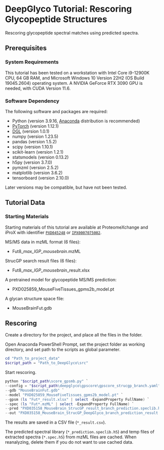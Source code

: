 # DeepGlyco Tutorial: Rescoring Glycopeptide Structures
Rescoring glycopeptide spectral matches using predicted spectra.

## Prerequisites
### System Requirements
This tutorial has been tested on a workstation with Intel Core i9-12900K CPU, 64 GB RAM, and Microsoft Windows 10 Version 22H2 (OS Build 19045.2604) operating system. A NVIDIA GeForce RTX 3090 GPU is needed, with CUDA Version 11.6.

### Software Dependency
The following software and packages are required:
- Python (version 3.9.16, [Anaconda](https://www.anaconda.com/) distribution is recommended)
- [PyTorch](https://pytorch.org/) (version 1.12.1)
- [DGL](https://www.dgl.ai/) (version 1.0.1)
- numpy (version 1.23.5)
- pandas (version 1.5.2)
- scipy (version 1.10.1)
- scikit-learn (version 1.2.1)
- statsmodels (version 0.13.2)
- h5py (version 3.7.0)
- pymzml (version 2.5.2)
- matplotlib (version 3.6.2)
- tensorboard (version 2.10.0)

Later versions may be compatible, but have not been tested.

## Tutorial Data
### Starting Materials
Starting materials of this tutorial are available at ProteomeXchange and iProX with identifier [`PXD045248`](http://proteomecentral.proteomexchange.org/cgi/GetDataset?ID=PXD045248) or [`IPX0007075002`](https://www.iprox.cn/page/project.html?id=IPX0007075002).

MS/MS data in mzML format (6 files):
- Fut8_*_max_IGP_mousebrain_*.mzML

StrucGP search result files (6 files):
- Fut8_*_max_IGP_mousebrain_*_result.xlsx

A pretrained model for glycopeptide MS/MS prediction:
- PXD025859_MouseFiveTissues_gpms2b_model.pt

A glycan structure space file:
- MouseBrainFut.gdb

## Rescoring
Create a directory for the project, and place all the files in the folder.

Open Anaconda PowerShell Prompt, set the project folder as working directory, and set path to the scripts as global parameter.
``` powershell
cd "Path_to_project_data"
$script_path = "Path_to_DeepGlyco\src"
```

Start rescoring.
``` powershell
python "$script_path\score_gpsmb.py" `
--config = "$script_path\deepglyco\gpscore\gpscore_strucgp_branch.yaml" `
--gdb "MouseBrainFut.gdb" `
--model "PXD025859_MouseFiveTissues_gpms2b_model.pt" `
--gpsm (ls "Fut*_result.xlsx" | select -ExpandProperty FullName) `
--spec (ls "Fut*.mzML" | select -ExpandProperty FullName) `
--pred "PXD035158_MouseBrain_StrucGP_result_branch_prediction.speclib.h5" `
--out "PXD035158_MouseBrain_StrucGP_DeepGlyco_branch_prediction_result.csv"
```
The results are saved in a CSV file (`*_result.csv`).

The predicted spectral library (`*_prediction.speclib.h5`) and temp files of extracted spectra (`*.spec.h5`) from mzML files are cached. When reanalyzing, delete them if you do not want to use cached data.


